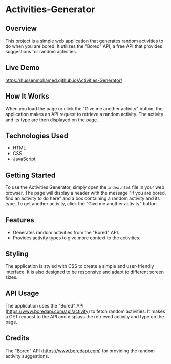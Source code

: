 # Activities-Generator

## Overview
This project is a simple web application that generates random activities to do when you are bored. It utilizes the "Bored" API, a free API that provides suggestions for random activities.

## Live Demo
https://hussenmohamed.github.io/Activities-Generator/

## How It Works
When you load the page or click the "Give me another activity" button, the application makes an API request to retrieve a random activity. The activity and its type are then displayed on the page.

## Technologies Used
- HTML
- CSS
- JavaScript

## Getting Started
To use the Activities Generator, simply open the `index.html` file in your web browser. The page will display a header with the message "If you are bored, find an activity to do here" and a box containing a random activity and its type. To get another activity, click the "Give me another activity" button.

## Features
- Generates random activities from the "Bored" API.
- Provides activity types to give more context to the activities.

## Styling
The application is styled with CSS to create a simple and user-friendly interface. It is also designed to be responsive and adapt to different screen sizes.

## API Usage
The application uses the "Bored" API (https://www.boredapi.com/api/activity) to fetch random activities. It makes a GET request to the API and displays the retrieved activity and type on the page.

## Credits
The "Bored" API (https://www.boredapi.com) for providing the random activity suggestions.
